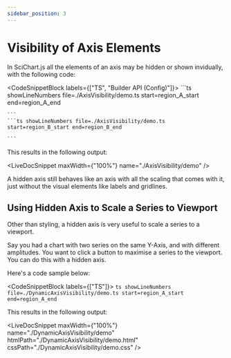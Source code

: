 ```yaml
---
sidebar_position: 3
---
```


# Visibility of Axis Elements

In SciChart.js all the elements of an axis may be hidden or shown invidually, with the following code:

<CodeSnippetBlock labels={["TS", "Builder API (Config)"]}>
    ```ts showLineNumbers file=./AxisVisibility/demo.ts start=region_A_start end=region_A_end

    ```
    ```ts showLineNumbers file=./AxisVisibility/demo.ts start=region_B_start end=region_B_end

    ```
</CodeSnippetBlock>

This results in the following output:

<LiveDocSnippet maxWidth={"100%"} name="./AxisVisibility/demo" />

A hidden axis still behaves like an axis with all the scaling that comes with it, just without the visual elements like labels and gridlines.

Using Hidden Axis to Scale a Series to Viewport
-----------------------------------------------

Other than styling, a hidden axis is very useful to scale a series to a viewport.

Say you had a chart with two series on the same Y-Axis, and with different amplitudes. You want to click a button to maximise a series to the viewport. You can do this with a hidden axis.

Here's a code sample below:

<CodeSnippetBlock labels={["TS"]}>
    ```ts showLineNumbers file=./DynamicAxisVisibility/demo.ts start=region_A_start end=region_A_end
    ```
</CodeSnippetBlock>

This results in the following output:

<LiveDocSnippet maxWidth={"100%"} name="./DynamicAxisVisibility/demo" htmlPath="./DynamicAxisVisibility/demo.html" cssPath="./DynamicAxisVisibility/demo.css" />
